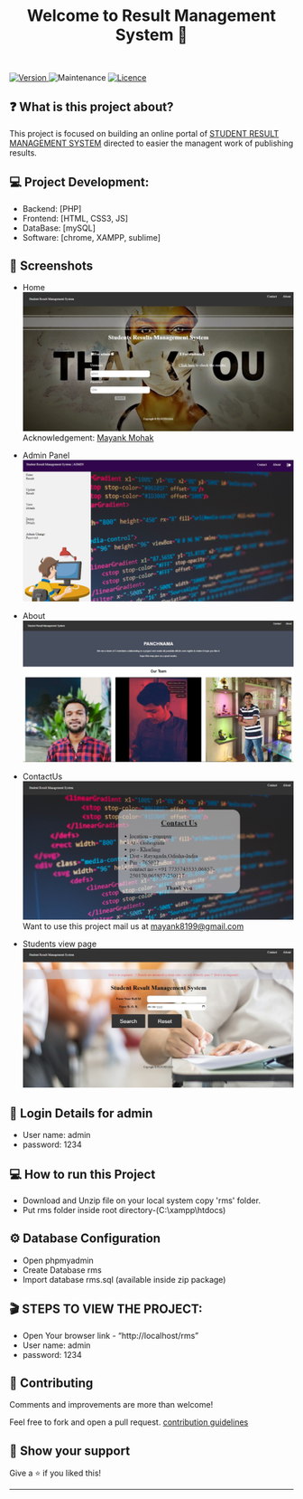 <h1 align="center">Welcome to Result Management System 👋</h1>
<br>

<p>
  <a href="https://github.com/mayankmohak/Student-Result-Management-System" target="_blank">
    <img alt="Version" src="https://img.shields.io/badge/version-1.0.0-blue.svg?cacheSeconds=2592000" />
  </a>
  <img alt="Maintenance" src="https://img.shields.io/badge/Maintained-yes-blue.svg" />
  <a href="https://github.com/mayankmohak/Student-Result-Management-System/blob/master/LICENSE" target="_blank">
    <img alt="Licence" src="https://img.shields.io/badge/License-Apache%202.0-blue.svg" />
  </a>
</p>

## ❓ What is this project about?

This project is focused on building an online portal of [STUDENT RESULT MANAGEMENT SYSTEM](http://result-board.infinityfreeapp.com/rms/index.php) directed to easier the managent work of publishing results.

## :computer: Project Development:
  - Backend: [PHP]
  - Frontend: [HTML, CSS3, JS]
  - DataBase: [mySQL]
  - Software: [chrome, XAMPP, sublime]

## :camera_flash: Screenshots
* Home
![Home](./screenshoot/home.jpg)
  Acknowledgement: [Mayank Mohak](https://github.com/mayankmohak)
  
* Admin Panel
![Admin](./screenshoot/admin.jpg)

* About
![About](./screenshoot/aboutus.jpg)


* ContactUs
![CONTACT_US](./screenshoot/contact.jpg)
  Want to use this project mail us at mayank8199@gmail.com

* Students view page
![QUERY_RESULT](./screenshoot/viewer.jpg)


## :lock_with_ink_pen: Login Details for admin 
  - User name: admin
  - password: 1234
  
## :computer: How to run this Project
  - Download and Unzip file on your local system copy 'rms' folder.
  - Put rms folder inside root directory-(C:\xampp\htdocs)
  
## :gear: Database Configuration
  - Open phpmyadmin
  - Create Database rms
  - Import database rms.sql (available inside zip package)
  
## :clapper: STEPS TO VIEW THE PROJECT:
  - Open Your browser link - “http://localhost/rms”
  - User name: admin
  - password: 1234
  
## 🤝 Contributing
Comments and improvements are more than welcome!

Feel free to fork and open a pull request. [contribution guidelines](https://github.com/singhayushh/project_Bookmarks/blob/master/contributing.md)

## 🙌 Show your support

Give a ⭐️ if you liked this!

<hr>
